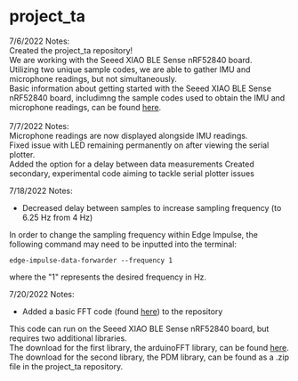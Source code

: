 # project_ta

7/6/2022 Notes: <br />
Created the project_ta repository!<br />
We are working with the Seeed XIAO BLE Sense nRF52840 board. <br />
Utilizing two unique sample codes, we are able to gather IMU and microphone readings, but not simultaneously. <br />
Basic information about getting started with the Seeed XIAO BLE Sense nRF52840 board, includimng the sample codes used to obtain the IMU and microphone readings, can be found [here](https://github.com/kevinwlu/iot/tree/master/lesson6/xiao). <br />
<br />
7/7/2022 Notes: <br />
Microphone readings are now displayed alongside IMU readings. <br />
Fixed issue with LED remaining permanently on after viewing the serial plotter. <br />
Added the option for a delay between data measurements
Created secondary, experimental code aiming to tackle serial plotter issues

7/18/2022 Notes:
- Decreased delay between samples to increase sampling frequency (to 6.25 Hz from 4 Hz)

In order to change the sampling frequency within Edge Impulse, the following command may need to be inputted into the terminal:
```
edge-impulse-data-forwarder --frequency 1
```
where the "1" represents the desired frequency in Hz.

7/20/2022 Notes:
- Added a basic FFT code (found [here](https://1littleendian.medium.com/the-late-night-tinkering-projects-10-fun-with-fourier-a72b358229b3)) to the repository

This code can run on the Seeed XIAO BLE Sense nRF52840 board, but requires two additional libraries. <br />
The download for the first library, the arduinoFFT library, can be found [here](https://www.arduino.cc/reference/en/libraries/arduinofft/). <br />
The download for the second library, the PDM library, can be found as a .zip file in the project_ta repository.


